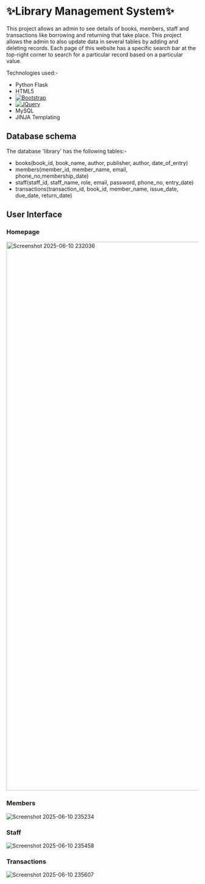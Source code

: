 # ✨Library Management System✨
This project allows an admin to see details of books, members, staff and transactions like borrowing and returning that take place.
This project allows the admin to also update data in several tables by adding and deleting records.
Each page of this website has a specific search bar at the top-right corner to search for a particular record based on a particular value.

Technologies used:-
* Python Flask
* HTML5
* [![Bootstrap][Bootstrap.com]][Bootstrap-url]
* [![JQuery][JQuery.com]][JQuery-url]
* MySQL
* JINJA Templating 

## Database schema
The database 'library' has the following tables:-
* books(book_id, book_name, author, publisher, author, date_of_entry)
* members(member_id, member_name, email, phone_no,membership_date)
* staff(staff_id, staff_name, role, email, password, phone_no, entry_date)
* transactions(transaction_id, book_id, member_name, issue_date, due_date, return_date)

## User Interface
### Homepage
<img width=1437 alt='Screenshot 2025-06-10 232036' src='https://github.com/user-attachments/assets/f3676905-bebb-48dd-a6da-c0ce6774f793'>

### Members
![Screenshot 2025-06-10 235234](https://github.com/user-attachments/assets/56009b11-e98a-4e69-b14d-e6b0f94f6863)

### Staff
![Screenshot 2025-06-10 235458](https://github.com/user-attachments/assets/326a38d0-87a1-402f-a74f-07eb26f6e56d)


### Transactions
![Screenshot 2025-06-10 235607](https://github.com/user-attachments/assets/ca5274d5-619c-4666-855b-88c680f3a09f)



<!--![Screenshot 2025-06-10 232036](https://github.com/user-attachments/assets/f3676905-bebb-48dd-a6da-c0ce6774f793)

**Udit-Mahesh/Udit-Mahesh** is a ✨ _special_ ✨ repository because its `README.md` (this file) appears on your GitHub profile.

Here are some ideas to get you started:

- 🔭 I’m currently working on ...
- 🌱 I’m currently learning ...
- 👯 I’m looking to collaborate on ...
- 🤔 I’m looking for help with ...
- 💬 Ask me about ...
- 📫 How to reach me: ...
- 😄 Pronouns: ...
- ⚡ Fun fact: ...
-->
[Bootstrap.com]: https://img.shields.io/badge/Bootstrap-563D7C?style=for-the-badge&logo=bootstrap&logoColor=white
[Bootstrap-url]: https://getbootstrap.com
[JQuery.com]: https://img.shields.io/badge/jQuery-0769AD?style=for-the-badge&logo=jquery&logoColor=white
[JQuery-url]: https://jquery.com 
